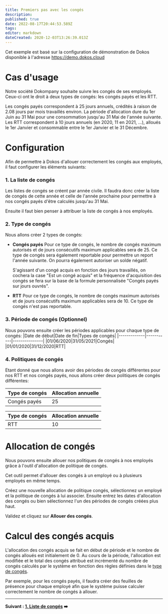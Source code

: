 ```yaml
---
title: Premiers pas avec les congés
description: 
published: true
date: 2022-08-17T20:44:53.589Z
tags: 
editor: markdown
dateCreated: 2020-12-03T13:26:39.013Z
---
```


Cet exemple est basé sur la configuration de démonstration de Dokos disponible à l'adresse https://demo.dokos.cloud

# Cas d'usage

Notre société Dokompany souhaite suivre les congés de ses employés.  
Ceux-ci ont le droit à deux types de congés: les congés payés et les RTT.  

Les congés payés correspondent à 25 jours annuels, crédités à raison de 2.08 jours par mois travaillés environ. La période d'allocation dure du 1er Juin au 31 Mai pour une consommation jusqu'au 31 Mai de l'année suivante.
Les RTT correspondent à 10 jours annuels (en 2020, 11 en 2021, ...), alloués le 1er Janvier et consommable entre le 1er Janvier et le 31 Décembre.


# Configuration

Afin de permettre à Dokos d'allouer correctement les congés aux employés, il faut configurer les éléments suivants:

### 1. La liste de congés

Les listes de congés se créent par année civile. Il faudra donc créer la liste de congés de cette année et celle de l'année prochaine pour permettre à nos congés payés d'être calculés jusqu'au 31 Mai.

Ensuite il faut bien penser à attribuer la liste de congés à nos employés.

### 2. Type de congés

Nous allons créer 2 types de congés:
- **Congés payés**
	Pour ce type de congés, le nombre de congés maximum autorisés et de jours consécutifs maximum applicables sera de 25.
	Ce type de congés sera également reportable pour permettre un report l'année suivante.
  On pourra également autoriser un solde négatif.
  
  S'agissant d'un congé acquis en fonction des jours travaillés, on cochera la case "Est un congé acquis" et la fréquence d'acquisition des congés se fera sur la base de la formule personnalisée "Congés payés sur jours ouvrés".

- **RTT**
	Pour ce type de congés, le nombre de congés maximum autorisés et de jours consécutifs maximum applicables sera de 10.
  Ce type de congés n'est pas reportable.
  
### 3. Période de congés (Optionnel)

Nous pouvons ensuite créer les périodes applicables pour chaque type de congés:
|Date de début|Date de fin|Types de congés|
|-------------|-----------|---------------|
|01/06/2020|31/05/2021|Congés|
|01/01/2020|31/12/2020|RTT|

### 4. Politiques de congés
 
Etant donné que nous allons avoir des périodes de congés différentes pour nos RTT et nos congés payés, nous allons créer deux politiques de congés différentes:

|Type de congés|Allocation annuelle|
|--------------|-------------------|
|Congés payés|25|


|Type de congés|Allocation annuelle|
|--------------|-------------------|
|RTT|10|


# Allocation de congés

Nous pouvons ensuite allouer nos politiques de congés à nos employés grâce à l'outil d'allocation de politique de congés.

Cet outil permet d'allouer des congés à un employé ou à plusieurs employés en même temps.

Créez une nouvelle allocation de politique congés, sélectionnez un employé et la politique de congés à lui associer.
Ensuite entrez les dates d'allocation des congés ou bien sélectionnez l'un des périodes de congés créées plus haut.

Validez et cliquez sur **Allouer des congés**.

# Calcul des congés acquis

L'allocation des congés acquis se fait en début de période et le nombre de congés alloués est initialement de 0.
Au cours de la période, l'allocation est modifiée et le total des congés attribué est incrémenté du nombre de congés calculés par le système en fonction des règles définies dans le [type de congés](/fr/human-resources/leave-type).

Par exemple, pour les congés payés, il faudra créer des feuilles de présence pour chaque employé afin que le système puisse calculer correctement le nombre de congés à allouer.


---
**Suivant : [1. Liste de congés](/fr/human-resources/holiday-list) :arrow_right:**
